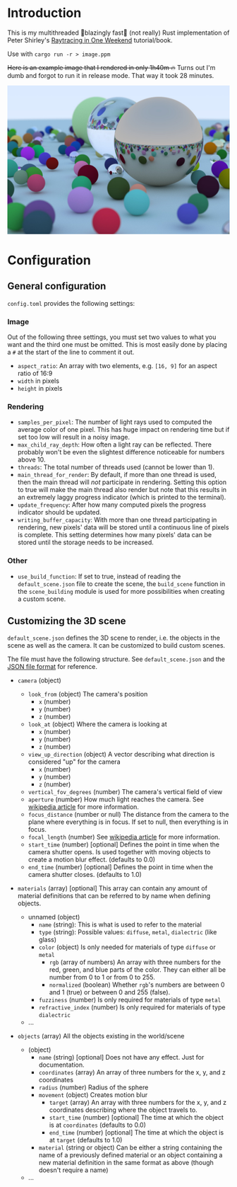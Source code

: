 # Introduction

This is my multithreaded 🚀blazingly fast🚀 (not really) Rust implementation of Peter Shirley's 
[Raytracing in One Weekend](https://raytracing.github.io/books/RayTracingInOneWeekend.html#metal) tutorial/book.

Use with `cargo run -r > image.ppm`

~~Here is an example image that I rendered in only 1h40m 🔥~~ Turns out I'm dumb and forgot to run it in release mode. That way it took 28 minutes.

![Astonishing world filled with beautiful spheres](example_render.jpg)

# Configuration

## General configuration

`config.toml` provides the following settings:

### Image
Out of the following three settings, you must set two values to what you want and the third one must be omitted. This is most easily done by placing a `#` at the start of the line to comment it out.
- `aspect_ratio`: An array with two elements, e.g. `[16, 9]` for an aspect ratio of 16:9
- `width` in pixels
- `height` in pixels

### Rendering
- `samples_per_pixel`: The number of light rays used to computed the average color of one pixel. This has huge impact on rendering time but if set too low will result in a noisy image.
- `max_child_ray_depth`: How often a light ray can be reflected. There probably won't be even the slightest difference noticeable for numbers above 10.
- `threads`: The total number of threads used (cannot be lower than 1).
- `main_thread_for_render`: By default, if more than one thread is used, then the main thread will *not* participate in rendering. Setting this option to true will make the main thread also render but note that this results in an extremely laggy progress indicator (which is printed to the terminal).
- `update_frequency`: After how many computed pixels the progress indicator should be updated.
- `writing_buffer_capacity`: With more than one thread participating in rendering, new pixels' data will be stored until a continuous line of pixels is complete. This setting determines how many pixels' data can be stored until the storage needs to be increased.

### Other
- `use_build_function`: If set to true, instead of reading the `default_scene.json` file to create the scene, the `build_scene` function in the `scene_building` module is used for more possibilities when creating a custom scene.

## Customizing the 3D scene

`default_scene.json` defines the 3D scene to render, i.e. the objects in the scene as well as the camera. It can be customized to build custom scenes.

The file must have the following structure. See `default_scene.json` and the [JSON file format](https://www.json.org/json-de.html) for reference.

- `camera` (object)
    - `look_from` (object) The camera's position
        - `x` (number)
        - `y` (number)
        - `z` (number)
    - `look_at` (object) Where the camera is looking at
        - `x` (number)
        - `y` (number)
        - `z` (number)
    - `view_up_direction` (object) A vector describing what direction is considered "up" for the camera
        - `x` (number)
        - `y` (number)
        - `z` (number)
    - `vertical_fov_degrees` (number) The camera's vertical field of view
    - `aperture` (number) How much light reaches the camera. See [wikipedia article](https://en.wikipedia.org/wiki/Aperture) for more information.
    - `focus_distance` (number or null) The distance from the camera to the plane where everything is in focus. If set to null, then everything is in focus.
    - `focal_length` (number) See [wikipedia article](https://en.wikipedia.org/wiki/Focal_length) for more information.
    - `start_time` (number) [optional] Defines the point in time when the camera shutter opens. Is used together with moving objects to create a motion blur effect. (defaults to 0.0)
    - `end_time` (number) [optional] Defines the point in time when the camera shutter closes. (defaults to 1.0)

- `materials` (array) [optional] This array can contain any amount of material definitions that can be referred to by name when defining objects.
    - unnamed (object)
        - `name` (string): This is what is used to refer to the material
        - `type` (string): Possible values: `diffuse`, `metal`, `dialectric` (like glass)
        - `color` (object) Is only needed for materials of type `diffuse` or `metal`
            - `rgb` (array of numbers) An array with three numbers for the red, green, and blue parts of the color. They can either all be number from 0 to 1 or from 0 to 255.
            - `normalized` (boolean) Whether `rgb`'s numbers are between 0 and 1 (true) or between 0 and 255 (false).
        - `fuzziness` (number) Is only required for materials of type `metal`
        - `refractive_index` (number) Is only required for materials of type `dialectric`
    - ...

- `objects` (array) All the objects existing in the world/scene
    - (object)
        - `name` (string) [optional] Does not have any effect. Just for documentation.
        - `coordinates` (array) An array of three numbers for the x, y, and z coordinates
        - `radius` (number) Radius of the sphere
        - `movement` (object) Creates motion blur
            - `target` (array) An array with three numbers for the x, y, and z coordinates describing where the object travels to.
            - `start_time` (number) [optional] The time at which the object is at `coordinates` (defaults to 0.0)
            - `end_time` (number) [optional] The time at which the object is at `target` (defaults to 1.0)
        - `material` (string or object) Can be either a string containing the name of a previously defined material or an object containing a new material definition in the same format as above (though doesn't require a name)
    - ...
